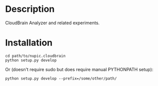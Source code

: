 # Description

CloudBrain Analyzer and related experiments.

# Installation

	cd path/to/nupic.cloudbrain
	python setup.py develop

Or (doesn't require sudo but does require manual PYTHONPATH setup):

	python setup.py develop --prefix=/some/other/path/
